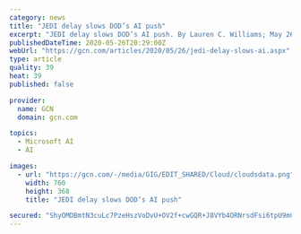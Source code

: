 ```yaml
---
category: news
title: "JEDI delay slows DOD’s AI push"
excerpt: "JEDI delay slows DOD’s AI push. By Lauren C. Williams; May 26, 2020; The Defense Department’s artificial intelligence push has been hampered by the lack of an enterprisewide c"
publishedDateTime: 2020-05-26T20:29:00Z
webUrl: "https://gcn.com/articles/2020/05/26/jedi-delay-slows-ai.aspx"
type: article
quality: 39
heat: 39
published: false

provider:
  name: GCN
  domain: gcn.com

topics:
  - Microsoft AI
  - AI

images:
  - url: "https://gcn.com/-/media/GIG/EDIT_SHARED/Cloud/cloudsdata.png"
    width: 760
    height: 368
    title: "JEDI delay slows DOD’s AI push"

secured: "ShyOMDBmtN3cuLc7PzeHszVoDvU+OV2f+cwGQR+J8VYb4ORNrsdFsi6tpU9mCO89TIi30NUyhR2SV2sLLJ2Wh9D9nIjQcPV5J0civak69a6tcAzFmLnIer0/L8WBjE1FFvRN+608uxUUCgocukI1t6WXv13dcLTeI70VUrryN16ZDV8qK2+sQyfHNmWkvHAY4AdYMcm/k/RaYhzn0knKs5xBu4Df6AgSfW3nRmH3h/EUg4vywu5HOQ64rcHaeH+rOKjLJ5BvzUygUgAPro4lYXBarXti3618oUj1zHFvTgPU6X1YqVUODGUCWqeJZKwirWkr2cc6IC3paCWg3Qb+FcIKtJDJg8mRoIGi7fOP7VrXTH9KbbaEUPTXO6Msb6BO5C/+3t8ooCaGKS/bO+N7l86S2TapCs8l6lvIoIrulYH1Mll4q8YS7dTa11Wm3rNVEFvMTCiV0f7nlDgyb2Yh8gijKgNCk4wJaY3TSU72wNw=;sDxFEH+UF63uGDcD/JBvew=="
---
```


